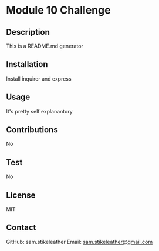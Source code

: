 # Module 10 Challenge

## Description
This is a README.md generator	

## Installation
Install inquirer 	and express

## Usage
It's pretty self explanantory

## Contributions
No

## Test
No

## License
MIT

## Contact
GitHub: sam.stikeleather
Email: sam.stikeleather@gmail.com
